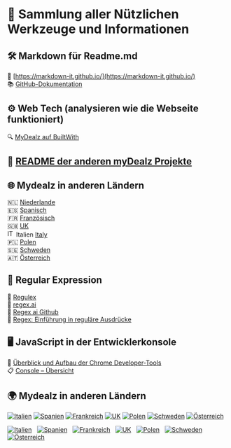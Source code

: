 # 🧰 Sammlung aller Nützlichen Werkzeuge und Informationen  

## 🛠️  Markdown für Readme.md
🔗 [https://markdown-it.github.io/](https://markdown-it.github.io/)  
📚 [GitHub-Dokumentation](https://docs.github.com/de/get-started/writing-on-github/getting-started-with-writing-and-formatting-on-github/basic-writing-and-formatting-syntax)  

## ⚙️ Web Tech (analysieren wie die Webseite funktioniert)
🔍 [MyDealz auf BuiltWith](https://builtwith.com/?https%3a%2f%2fwww.mydealz.de%2f)  

## 📘 [README der anderen myDealz Projekte](https://github.com/9jS2PL5T/mydealz-Manager/tree/main/andere%20myDealz%20Projekte)   

## 🌐 Mydealz in anderen Ländern  
🇳🇱  [Niederlande](https://nl.pepper.com/)  
🇪🇸  [Spanisch](https://www.chollometro.com/)  
🇫🇷 [Französisch](https://www.dealabs.com/)  
🇬🇧 [UK](https://www.hotukdeals.com/)  
<img src="https://flagcdn.com/16x12/it.png" width="16" alt="IT"> Italien [Italy](https://www.pepper.it/)  
🇵🇱 [Polen](https://www.pepper.pl/)  
🇸🇪 [Schweden](https://www.pepperdeals.se/)  
🇦🇹 [Österreich](https://www.preisjaeger.at/)  

## 🧩 Regular Expression  
🧠 [Regulex](https://jex.im/regulex/#!flags=&re=%5E(a%7Cb)*%3F%24)  
🤖 [regex.ai](https://regex.ai/)  
💾 [Regex ai Github](https://huqedato.github.io/RegexAI/)  
📖 [Regex: Einführung in reguläre Ausdrücke](https://www.afaik.de/einfuehrung-in-regular-expressions/)

## 🖥️ JavaScript in der Entwicklerkonsole  
🧭 [Überblick und Aufbau der Chrome Developer-Tools](https://kulturbanause.de/blog/die-chrome-entwicklertools-devtools-fuer-designer-und-einsteiger/#h-uberblick-und-aufbau-der-chrome-developer-tools)  
📋 [Console – Übersicht ](https://developer.chrome.com/docs/devtools/console?hl=de)  



  ## 🌍 Mydealz in anderen Ländern

[![Italien](https://flagcdn.com/36x27/it.png)](https://www.mydealz.it) 
[![Spanien](https://flagcdn.com/36x27/es.png)](https://www.mydealz.es) 
[![Frankreich](https://flagcdn.com/36x27/fr.png)](https://www.mydealz.fr) 
[![UK](https://flagcdn.com/36x27/gb.png)](https://www.hotukdeals.com) 
[![Polen](https://flagcdn.com/36x27/pl.png)](https://www.pepper.pl) 
[![Schweden](https://flagcdn.com/36x27/se.png)](https://www.pepper.se) 
[![Österreich](https://flagcdn.com/36x27/at.png)](https://www.preisjaeger.at) 

<p align="left">
  <a href="https://www.mydealz.it"><img src="https://flagcdn.com/36x27/it.png" alt="Italien" title="Italien" style="margin-right:8px;" /></a>
  <a href="https://www.mydealz.es"><img src="https://flagcdn.com/36x27/es.png" alt="Spanien" title="Spanien" style="margin-right:8px;" /></a>
  <a href="https://www.mydealz.fr"><img src="https://flagcdn.com/36x27/fr.png" alt="Frankreich" title="Frankreich" style="margin-right:8px;" /></a>
  <a href="https://www.hotukdeals.com"><img src="https://flagcdn.com/36x27/gb.png" alt="UK" title="UK" style="margin-right:8px;" /></a>
  <a href="https://www.pepper.pl"><img src="https://flagcdn.com/36x27/pl.png" alt="Polen" title="Polen" style="margin-right:8px;" /></a>
  <a href="https://www.pepper.se"><img src="https://flagcdn.com/36x27/se.png" alt="Schweden" title="Schweden" style="margin-right:8px;" /></a>
  <a href="https://www.preisjaeger.at"><img src="https://flagcdn.com/36x27/at.png" alt="Österreich" title="Österreich" /></a>
</p>

